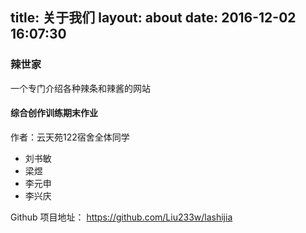 title: 关于我们
layout: about
date: 2016-12-02 16:07:30
---
### 辣世家
一个专门介绍各种辣条和辣酱的网站

#### 综合创作训练期末作业
作者：云天苑122宿舍全体同学

- 刘书敏
- 梁煜
- 李元申
- 李兴庆

Github 项目地址： https://github.com/Liu233w/lashijia